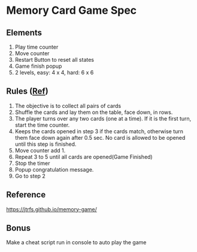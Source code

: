 # Memory Card Game Spec

## Elements

1. Play time counter
2. Move counter
3. Restart Button to reset all states
4. Game finish popup
5. 2 levels, easy: 4 x 4, hard: 6 x 6

## Rules ([Ref](http://www.helpmykidlearn.ie/activities/5-7/detail/memory-card-game))

1. The objective is to collect all pairs of cards
2. Shuffle the cards and lay them on the table, face down, in rows.
3. The player turns over any two cards (one at a time). If it is the first turn, start the time counter.
4. Keeps the cards opened in step 3 if the cards match, otherwise turn them face down again after 0.5 sec. No card is allowed to be opened until this step is finished.
5. Move counter add 1.
6. Repeat 3 to 5 until all cards are opened(Game Finished)
7. Stop the timer
8. Popup congratulation message.
9. Go to step 2

## Reference

https://jtrfs.github.io/memory-game/

## Bonus

Make a cheat script run in console to auto play the game

